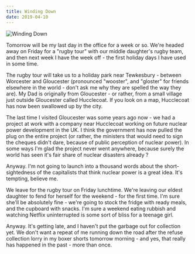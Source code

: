```yaml
---
title: Winding Down
date: 2019-04-10
---
```


![Winding Down](https://source.unsplash.com/hopX_jpVtRM/1600x900)

Tomorrow will be my last day in the office for a week or so. We're headed away on Friday for a "rugby tour" with our middle daughter's rugby team, and then next week I have the week off - the first holiday days I have used in some time.

The rugby tour will take us to a holiday park near Tewkesbury - between Worcester and Gloucester (pronounced "wooster", and "gloster" for friends elsewhere in the world - don't ask me why they are spelled the way they are). My Dad is originally from Gloucester - or rather, from a small village just outside Gloucester called Hucclecoat. If you look on a map, Hucclecoat has now been swallowed up by the city.

The last time I visited Gloucester was some years ago now - we had a project at work with a company near Hucclecoat working on future nuclear power development in the UK. I think the government has now pulled the plug on the entire project (or rather, the ministers that would need to sign the cheques didn't dare, because of public perception of nuclear power). In some ways I'm glad the project never went anywhere, because surely the world has seen it's fair share of nuclear disasters already ?

Anyway. I'm not going to launch into a thousand words about the short-sightedness of the capitalists that think nuclear power is a great idea. It's tempting, believe me.

We leave for the rugby tour on Friday lunchtime. We're leaving our eldest daughter to fend for herself for the weekend - for the first time. I'm sure she'll be absolutely fine - we're going to stock the fridge with ready meals, and the cupboard with snacks. I'm sure a weekend eating rubbish and watching Netflix uninterrupted is some sort of bliss for a teenage girl.

Anyway. It's getting late, and I haven't put the garbage out for collection yet. We don't want a repeat of me running down the road after the refuse collection lorry in my boxer shorts tomorrow morning - and yes, that really has happened in the past - more than once.